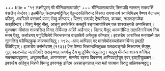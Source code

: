 +++
title = "१९ लक्ष्मीपुरम् श्री श्रीनिवासाचार्यार्"
+++
श्रीनिवासाचार्यार् तिरुप्पदि नल्लाऩ् सक्रवर्त्ति वंसत्तैच् चेर्न्दवर्। इळमैयिल् केदाण्डप्पट्टियिल् ऎऴुन्दरुळियिरुन्द विरक्त रागवाचार्य स्वामियिडम् वैष्णव वेदान्तम् पडित्तु, अवरिडमे परसमर्प् पणम् सॆय्दु कॊण्डार्। पिऩ्ऩर् सदार्यर् ऎऩ्बारिडम्, काव्यम्, नाडगङ्गळैक् कऱ्‌ऱऱिन्दार्। पिऱगु मैसूर् सॆऩ्ऱु, आङ्गु तर्क्कसिंह कस्तूरि रङ्गाचार्यारिडम् पल शास्त्रङ्गळै अप्यचित्तार्। मुक्यमाग मीमांसा शास्त्रत्तिल् मिगत् तेर्चियाऩ अऱिवै अडैन्दार्। पिऩ्ऩर् मैसूर् अरण्मऩैयिल् ताऩादिगारियाग निय मऩम् पॆऱ्‌ऱु, कर्ऩाडगप् पगुदियिलेये निरन्तरमाऩ वाऴ्क्कैयै अमैत्तुक् कॊण्डार्। 
इवरुडैय आराय्च्चि मऩप्पाऩ्मै पल नूल्गळिऩ् पडैप्पिऱ्‌कुक् कारणमायिऱ्‌ऱु। १९२८-आम् आण्डिल् वर् माऩमेयोदयच्लोकवार्थिगम् इयऱ्‌ऱि वॆळियिट्टार्। इवरुडैय तर्सनोदयम् (१९३३) ऎऩ्ऱ वैष्णव चित्तान्दत्तिलुळ्ळ पलदत्वङ्गळै निरूपणम् सॆय्युम् नूल्,कालञ्जॆऩ्ऱ जऩादिबदि रादाकृष्णऩ् अवर्गळु टैय मुऩ्ऩुरैयैप् पॆऱ्‌ऱुळ्ळदु। मऱ्‌ऱुम् मीमांसा शास्त्र वगैयिल् सबरबाष्यबूषणम्, अत्रुष्टबरीक्षा, आगमसारम्, माऩमेय रहस्य विवरणम् आगियवऱ्‌ऱैयुम् इवर् इयऱ्‌ऱियुळ्ळार्। इवरुडैय अऱिवुच् चिऱप्पै वियन्दु इवरुक्कु इन्दिय अरसाङ्गत्ताल् महा महो पात्याय पिरुदु अळिक्कप्पट्टदु। 
